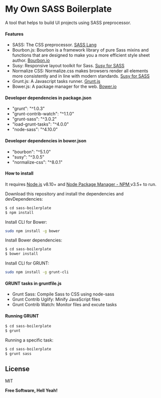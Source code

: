 # My Own SASS Boilerplate

A tool that helps to build UI projects using SASS preprocessor.

#### Features
-  SASS: The CSS preprocessor. [SASS Lang](https://sass-lang.com/) 
-  Bourbon.js: Bourbon is a framework library of pure Sass mixins and functions that are designed to make you a more efficient style sheet author. [Bourbon.io](https://www.bourbon.io/) 
-  Susy: Responsive layout toolkit for Sass. [Susy for SASS](http://oddbird.net/susy/) 
-  Normalize CSS: Normalize.css makes browsers render all elements more consistently and in line with modern standards. [Susy for SASS](http://oddbird.net/susy/) 
-  Grunt.js: A Javascript tasks runner. [Grunt.js](https://gruntjs.com/) 
-  Bower.js: A package manager for the web. [Bower.io](http://oddbird.net/susy/) 

#### Developer dependencies in package.json

  - "grunt": "^1.0.3"
  - "grunt-contrib-watch": "^1.1.0"
  - "grunt-sass": "^3.0.2"
  - "load-grunt-tasks": "^4.0.0"
  - "node-sass": "^4.10.0"
 
#### Developer dependencies in bower.json

  - "bourbon": "^5.1.0"
  - "susy": "^3.0.5"
  - "normalize-css": "^8.0.1"

#### How to install

It requires [Node.js](https://nodejs.org/) v8.10+ and [Node Package Manager - NPM ](https://www.npmjs.com/) v3.5+ to run.

Download this repository and install the dependencies and devDependencies:

```sh
$ cd sass-boilerplate
$ npm install 
```

Install CLI for Bower:

```sh
sudo npm install -g bower
```

Install Bower dependencies:

```sh
$ cd sass-boilerplate
$ bower install 
```
Install CLI for GRUNT:

```sh
sudo npm install -g grunt-cli
```

#### GRUNT tasks in gruntfile.js

- Grunt Sass: Compile Sass to CSS using node-sass
- Grunt Contrib Uglify: Minify JavaScript files
- Grunt Contrib Watch: Monitor files and excute tasks

#### Running GRUNT

```sh
$ cd sass-boilerplate
$ grunt 
```
Running a specific task:

```sh
$ cd sass-boilerplate
$ grunt sass
```

License
----

MIT

**Free Software, Hell Yeah!**


